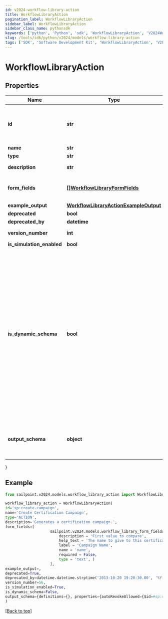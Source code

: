 ```yaml
---
id: v2024-workflow-library-action
title: WorkflowLibraryAction
pagination_label: WorkflowLibraryAction
sidebar_label: WorkflowLibraryAction
sidebar_class_name: pythonsdk
keywords: ['python', 'Python', 'sdk', 'WorkflowLibraryAction', 'V2024WorkflowLibraryAction'] 
slug: /tools/sdk/python/v2024/models/workflow-library-action
tags: ['SDK', 'Software Development Kit', 'WorkflowLibraryAction', 'V2024WorkflowLibraryAction']
---
```


# WorkflowLibraryAction


## Properties

Name | Type | Description | Notes
------------ | ------------- | ------------- | -------------
**id** | **str** | Action ID. This is a static namespaced ID for the action | [optional] 
**name** | **str** | Action Name | [optional] 
**type** | **str** | Action type | [optional] 
**description** | **str** | Action Description | [optional] 
**form_fields** | [**[]WorkflowLibraryFormFields**](workflow-library-form-fields) | One or more inputs that the action accepts | [optional] 
**example_output** | [**WorkflowLibraryActionExampleOutput**](workflow-library-action-example-output) |  | [optional] 
**deprecated** | **bool** |  | [optional] 
**deprecated_by** | **datetime** |  | [optional] 
**version_number** | **int** | Version number | [optional] 
**is_simulation_enabled** | **bool** |  | [optional] 
**is_dynamic_schema** | **bool** | Determines whether the dynamic output schema is returned in place of the action's output schema. The dynamic schema lists non-static properties, like properties of a workflow form where each form has different fields. These will be provided dynamically based on available form fields. | [optional] [default to False]
**output_schema** | **object** | Defines the output schema, if any, that this action produces. | [optional] 
}

## Example

```python
from sailpoint.v2024.models.workflow_library_action import WorkflowLibraryAction

workflow_library_action = WorkflowLibraryAction(
id='sp:create-campaign',
name='Create Certification Campaign',
type='ACTION',
description='Generates a certification campaign.',
form_fields=[
                    sailpoint.v2024.models.workflow_library_form_fields.WorkflowLibraryFormFields(
                        description = 'First value to compare', 
                        help_text = 'The name to give to this certification campaign.', 
                        label = 'Campaign Name', 
                        name = 'name', 
                        required = False, 
                        type = 'text', )
                    ],
example_output=,
deprecated=True,
deprecated_by=datetime.datetime.strptime('2013-10-20 19:20:30.00', '%Y-%m-%d %H:%M:%S.%f'),
version_number=56,
is_simulation_enabled=True,
is_dynamic_schema=False,
output_schema={definitions={}, properties={autoRevokeAllowed={$id=#sp:create-campaign/autoRevokeAllowed, default=true, examples=[false], title=autoRevokeAllowed, type=boolean}, deadline={$id=#sp:create-campaign/deadline, default=, examples=[2020-12-25T06:00:00.468Z], format=date-time, pattern=^.*$, title=deadline, type=string}, description={$id=#sp:create-campaign/description, default=, examples=[A review of everyone's access by their manager.], pattern=^.*$, title=description, type=string}, emailNotificationEnabled={$id=#sp:create-campaign/emailNotificationEnabled, default=true, examples=[false], title=emailNotificationEnabled, type=boolean}, filter={$id=#sp:create-campaign/filter, properties={id={$id=#sp:create-campaign/filter/id, default=, examples=[e0adaae69852e8fe8b8a3d48e5ce757c], pattern=^.*$, title=id, type=string}, type={$id=#sp:create-campaign/filter/type, default=, examples=[CAMPAIGN_FILTER], pattern=^.*$, title=type, type=string}}, title=filter, type=object}, id={$id=#sp:create-campaign/id, default=, examples=[2c918086719eec070171a7e3355a360a], pattern=^.*$, title=id, type=string}, name={$id=#sp:create-campaign/name, default=, examples=[Manager Review], pattern=^.*$, title=name, type=string}, recommendationsEnabled={$id=#sp:create-campaign/recommendationsEnabled, default=true, examples=[false], title=recommendationEnabled, type=boolean}, type={$id=#sp:create-campaign/type, default=, examples=[MANAGER], pattern=^.*$, title=type, type=string}}, title=sp:create-campaign, type=object}
)

```
[[Back to top]](#) 

